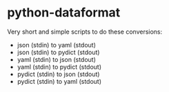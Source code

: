 # python-dataformat

Very short and simple scripts to do these conversions:

* json (stdin) to yaml (stdout)
* json (stdin) to pydict (stdout)
* yaml (stdin) to json (stdout)
* yaml (stdin) to pydict (stdout)
* pydict (stdin) to json (stdout)
* pydict (stdin) to yaml (stdout)
